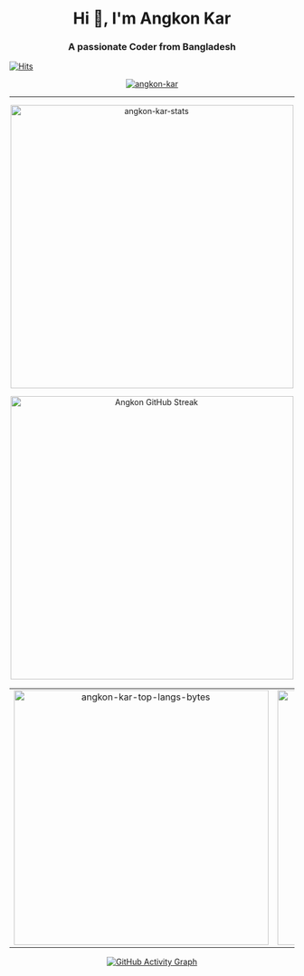 <h1 align="center">Hi 👋, I'm Angkon Kar</h1>
<h3 align="center">A passionate Coder from Bangladesh</h3>

[![Hits](https://u8views.com/api/v1/github/profiles/63663261/views/day-week-month-total-count.svg)](https://u8views.com/github/Angkon-kar)

<p align="center">
  <a href="https://github.com/ryo-ma/github-profile-trophy">
    <img src="https://trophygh.kolioaris.xyz/?username=angkon-kar&rank=-?" alt="angkon-kar" />
  </a>
</p>

---

<p align="center">
  <img src="https://github-readme-stats-delta-snowy-48.vercel.app/api?username=angkon-kar&rank_icon=github&show_icons=true&locale=en&theme=dark" alt="angkon-kar-stats" width="500" />
</p>


<p align="center">
  <a href="https://git.io/streak-stats">
    <img src="https://readme-streak-am90ad4ap-sherlock1956s-projects.vercel.app?user=angkon-kar&theme=dark" alt="Angkon GitHub Streak" width="500" />
  </a>
</p>

<table align="center">
  <tr>
    <td align="center">
      <img src="https://github-readme-stats-delta-snowy-48.vercel.app/api/top-langs?username=angkon-kar&stats_format=bytes&show_icons=true&locale=en&theme=dark" alt="angkon-kar-top-langs-bytes" width="450" />
    </td>
    <td align="center" valign="top">
      <img src="https://github-readme-stats-delta-snowy-48.vercel.app/api/top-langs?username=angkon-kar&show_icons=true&locale=en&theme=dark" alt="angkon-kar-top-langs" width="450" />
    </td>
  </tr>
</table>


<p align="center">
  <a href="https://github.com/Angkon-kar?tab=repositories">
    <img src="https://github-readme-activity-graph.vercel.app/graph?username=angkon-kar&theme=react-dark&hide_title=true&hide_border=true" alt="GitHub Activity Graph" />
  </a>
</p>
